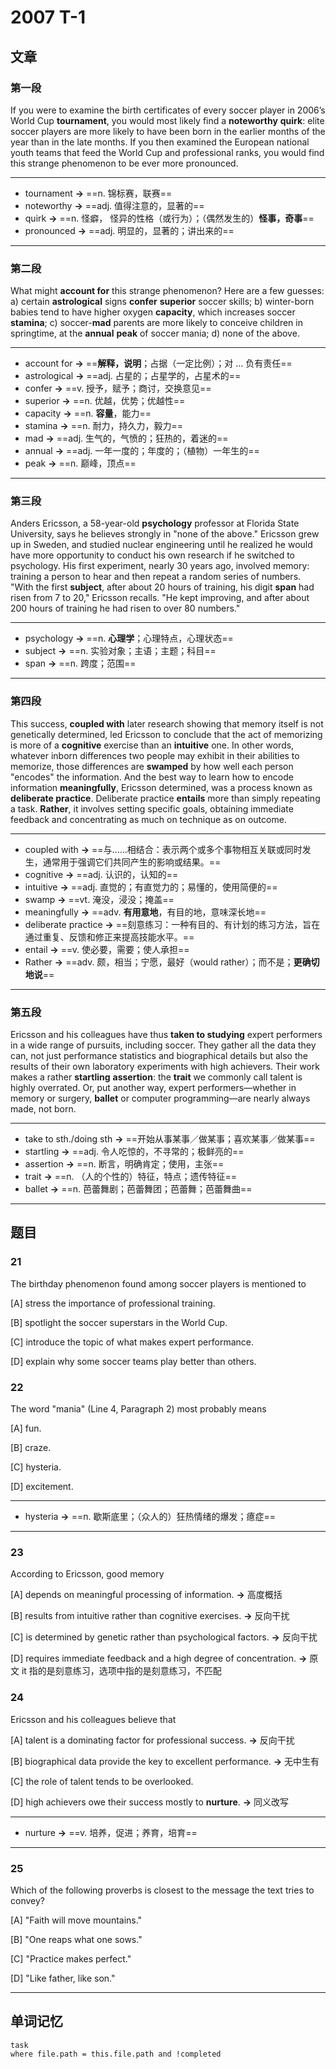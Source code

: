 # 2007 T-1

## 文章

### 第一段

If you were to examine the birth certificates of every soccer player in 2006’s World Cup **tournament**, you would most likely find a **noteworthy** **quirk**: elite soccer players are more likely to have been born in the earlier months of the year than in the late months. If you then examined the European national youth teams that feed the World Cup and professional ranks, you would find this strange phenomenon to be ever more pronounced.

---

- tournament **→** ==n. 锦标赛，联赛==
- noteworthy **→** ==adj. 值得注意的，显著的==
- quirk **→** ==n. 怪癖， 怪异的性格（或行为）；（偶然发生的）**怪事，奇事**==
- pronounced **→** ==adj. 明显的，显著的；讲出来的==

---

### 第二段

What might **account for** this strange phenomenon? Here are a few guesses: a) certain **astrological** signs **confer** **superior** soccer skills; b) winter-born babies tend to have higher oxygen **capacity**, which increases soccer **stamina**; c) soccer-**mad** parents are more likely to conceive children in springtime, at the **annual** **peak** of soccer mania; d) none of the above.

---

- account for **→** ==**解释，说明**；占据（一定比例）；对 ... 负有责任==
- astrological **→** ==adj. 占星的；占星学的，占星术的==
- confer **→** ==v. 授予，赋予；商讨，交换意见==
- superior **→** ==n. 优越，优势；优越性==
- capacity **→** ==n. **容量**，能力==
- stamina **→** ==n. 耐力，持久力，毅力==
- mad **→** ==adj. 生气的，气愤的；狂热的，着迷的==
- annual **→** ==adj. 一年一度的；年度的；（植物）一年生的==
- peak **→** ==n. 巅峰，顶点==

---

### 第三段

Anders Ericsson, a 58-year-old **psychology** professor at Florida State University, says he believes strongly in "none of the above." Ericsson grew up in Sweden, and studied nuclear engineering until he realized he would have more opportunity to conduct his own research if he switched to psychology. His first experiment, nearly 30 years ago, involved memory: training a person to hear and then repeat a random series of numbers. "With the first **subject**, after about 20 hours of training, his digit **span** had risen from 7 to 20," Ericsson recalls. "He kept improving, and after about 200 hours of training he had risen to over 80 numbers."

---

- psychology **→** ==n. **心理学**；心理特点，心理状态==
- subject **→** ==n. 实验对象；主语；主题；科目==
- span **→** ==n. 跨度；范围==

---

### 第四段

This success, **coupled with** later research showing that memory itself is not genetically determined, led Ericsson to conclude that the act of memorizing is more of a **cognitive** exercise than an **intuitive** one. In other words, whatever inborn differences two people may exhibit in their abilities to memorize, those differences are **swamped** by how well each person "encodes" the information. And the best way to learn how to encode information **meaningfully**, Ericsson determined, was a process known as **deliberate practice**. Deliberate practice **entails** more than simply repeating a task. **Rather**, it involves setting specific goals, obtaining immediate feedback and concentrating as much on technique as on outcome.

---

- coupled with **→** ==与......相结合：表示两个或多个事物相互关联或同时发生，通常用于强调它们共同产生的影响或结果。==
- cognitive **→** ==adj. 认识的，认知的==
- intuitive **→** ==adj. 直觉的；有直觉力的；易懂的，使用简便的==
- swamp **→** ==vt. 淹没，浸没；掩盖==
- meaningfully **→** ==adv. **有用意地**，有目的地，意味深长地==
- deliberate practice **→** ==刻意练习：一种有目的、有计划的练习方法，旨在通过重复、反馈和修正来提高技能水平。==
- entail **→** ==v. 使必要，需要；使人承担==
- Rather **→** ==adv. 颇，相当；宁愿，最好（would rather）；而不是；**更确切地说**==

---

### 第五段

Ericsson and his colleagues have thus **taken to studying** expert performers in a wide range of pursuits, including soccer. They gather all the data they can, not just performance statistics and biographical details but also the results of their own laboratory experiments with high achievers. Their work makes a rather **startling** **assertion**: the **trait** we commonly call talent is highly overrated. Or, put another way, expert performers—whether in memory or surgery, **ballet** or computer programming—are nearly always made, not born.

---

- take to sth./doing sth **→** ==开始从事某事／做某事；喜欢某事／做某事==
- startling **→** ==adj. 令人吃惊的，不寻常的；极鲜亮的==
- assertion **→** ==n. 断言，明确肯定；使用，主张==
- trait **→** ==n. （人的个性的）特征，特点；遗传特征==
- ballet **→** ==n. 芭蕾舞剧；芭蕾舞团；芭蕾舞；芭蕾舞曲==

---

## 题目

### 21

The birthday phenomenon found among soccer players is mentioned to 

[A] stress the importance of professional training.

[B] spotlight the soccer superstars in the World Cup.

[C] introduce the topic of what makes expert performance. 

[D] explain why some soccer teams play better than others.

### 22

The word "mania" (Line 4, Paragraph 2) most probably means
 
[A] fun.

[B] craze. 

[C] hysteria.

[D] excitement.

---

- hysteria **→** ==n. 歇斯底里；（众人的）狂热情绪的爆发；癔症==

---

### 23

According to Ericsson, good memory

[A] depends on meaningful processing of information. **→** 高度概括

[B] results from intuitive rather than cognitive exercises. **→** 反向干扰

[C] is determined by genetic rather than psychological factors. **→** 反向干扰

[D] requires immediate feedback and a high degree of concentration. **→** 原文 it 指的是刻意练习，选项中指的是刻意练习，不匹配

### 24

Ericsson and his colleagues believe that

[A] talent is a dominating factor for professional success. **→** 反向干扰

[B] biographical data provide the key to excellent performance.  **→** 无中生有

[C] the role of talent tends to be overlooked.

[D] high achievers owe their success mostly to **nurture**. **→** 同义改写

---

- nurture **→** ==v. 培养，促进；养育，培育==

---

### 25

Which of the following proverbs is closest to the message the text tries to convey?

[A] "Faith will move mountains."

[B] "One reaps what one sows." 

[C] "Practice makes perfect."

[D] "Like father, like son."

---

## 单词记忆

```dataview
task
where file.path = this.file.path and !completed
```